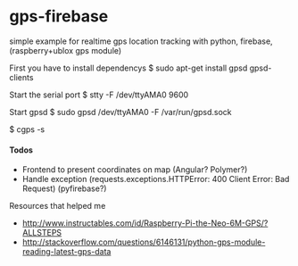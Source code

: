# gps-firebase
simple example for realtime gps location tracking with python, firebase, (raspberry+ublox gps module)

First you have to install dependencys
$ sudo apt-get install gpsd gpsd-clients

Start the serial port
$ stty -F /dev/ttyAMA0 9600

Start gpsd
$ sudo gpsd /dev/ttyAMA0 -F /var/run/gpsd.sock

$  cgps -s

#### Todos
- Frontend to present coordinates on map (Angular? Polymer?)
- Handle exception (requests.exceptions.HTTPError: 400 Client Error: Bad Request) (pyfirebase?)


Resources that helped me
- http://www.instructables.com/id/Raspberry-Pi-the-Neo-6M-GPS/?ALLSTEPS
- http://stackoverflow.com/questions/6146131/python-gps-module-reading-latest-gps-data
